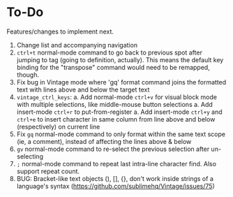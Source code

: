 To-Do
=====

Features/changes to implement next.


1. Change list and accompanying navigation
1. `ctrl+t` normal-mode command to go back to previous spot after jumping to tag (going to definition, actually). This means the default key binding for the "transpose" command would need to be remapped, though.
1. Fix bug in Vintage mode where 'gq' format command joins the formatted text with lines above and below the target text
1. `vintage_ctrl_keys`:
    a. Add normal-mode `ctrl+v` for visual block mode with multiple selections, like middle-mouse button selections
    a. Add insert-mode `ctrl+r` to put-from-register
    a. Add insert-mode `ctrl+y` and `ctrl+e` to insert character in same column from line above and below (respectively) on current line
1. Fix `gq` normal-mode command to only format within the same text scope (ie, a comment), instead of affecting the lines above & below
1. `gv` normal-mode command to re-select the previous selection after un-selecting
1. `;` normal-mode command to repeat last intra-line character find. Also support repeat count.
1. BUG: Bracket-like text objects (), [], {}, don't work inside strings of a language's syntax (https://github.com/sublimehq/Vintage/issues/75)
